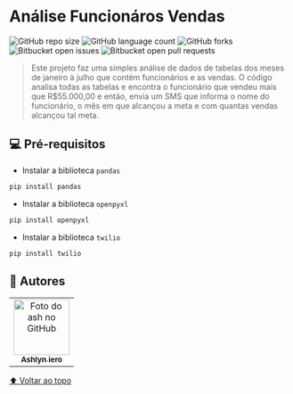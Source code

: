# Análise Funcionáros Vendas

![GitHub repo size](https://img.shields.io/github/repo-size/cemeterydriiver/analiseFuncionariosVendas?style=for-the-badge)
![GitHub language count](https://img.shields.io/github/languages/count/cemeterydriiver/analiseFuncionariosVendas?style=for-the-badge)
![GitHub forks](https://img.shields.io/github/forks/cemeterydriiver/analiseFuncionariosVendas?style=for-the-badge)
![Bitbucket open issues](https://img.shields.io/bitbucket/issues/cemeterydriiver/analiseFuncionariosVendas?style=for-the-badge)
![Bitbucket open pull requests](https://img.shields.io/bitbucket/pr-raw/cemeterydriiver/analiseFuncionariosVendas?style=for-the-badge)


> Este projeto faz uma simples análise de dados de tabelas dos meses de janeiro à julho que contém funcionários e as vendas. O código analisa todas as tabelas e encontra o funcionário que vendeu mais que R$55.000,00 e então, envia um SMS que informa o nome do funcionário, o mês em que alcançou a meta e com quantas vendas alcançou tal meta.

## 💻 Pré-requisitos

* Instalar a biblioteca `pandas`
```bash
pip install pandas
 ```
* Instalar a biblioteca `openpyxl`
```bash
pip install openpyxl
```
* Instalar a biblioteca `twilio`
```bash
pip install twilio
```




## 🤝 Autores


<table>
  <tr>
    <td align="center">
      <a href="#">
        <img src="https://avatars.githubusercontent.com/u/102593108?v=4" width="100px;" alt="Foto do ash no GitHub"/><br>
        <sub>
          <b>Ashlyn iero</b>
        </sub>
      </a>
    </td>
  </tr>
</table>

[⬆ Voltar ao topo](#Análise-Funcionáros-Vendas)<br>
